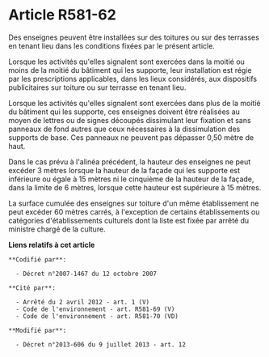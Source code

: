# Article R581-62

Des enseignes peuvent être installées sur des toitures ou sur des terrasses en tenant lieu dans les conditions fixées par le
présent article.

Lorsque les activités qu'elles signalent sont exercées dans la moitié ou moins de la moitié du bâtiment qui les supporte,
leur installation est régie par les prescriptions applicables, dans les lieux considérés, aux dispositifs publicitaires sur
toiture ou sur terrasse en tenant lieu.

Lorsque les activités qu'elles signalent sont exercées dans plus de la moitié du bâtiment qui les supporte, ces enseignes
doivent être réalisées au moyen de lettres ou de signes découpés dissimulant leur fixation et sans panneaux de fond autres
que ceux nécessaires à la dissimulation des supports de base. Ces panneaux ne peuvent pas dépasser 0,50 mètre de haut.

Dans le cas prévu à l'alinéa précédent, la hauteur des enseignes ne peut excéder 3 mètres lorsque la hauteur de la façade qui
les supporte est inférieure ou égale à 15 mètres ni le cinquième de la hauteur de la façade, dans la limite de 6 mètres,
lorsque cette hauteur est supérieure à 15 mètres.

La surface cumulée des enseignes sur toiture d'un même établissement ne peut excéder 60 mètres carrés, à l'exception de
certains établissements ou catégories d'établissements culturels dont la liste est fixée par arrêté du ministre chargé de la
culture.

**Liens relatifs à cet article**

	**Codifié par**:

	  - Décret n°2007-1467 du 12 octobre 2007

	**Cité par**:

	  - Arrêté du 2 avril 2012 - art. 1 (V)
	  - Code de l'environnement - art. R581-69 (V)
	  - Code de l'environnement - art. R581-70 (VD)

	**Modifié par**:

	  - Décret n°2013-606 du 9 juillet 2013 - art. 12
